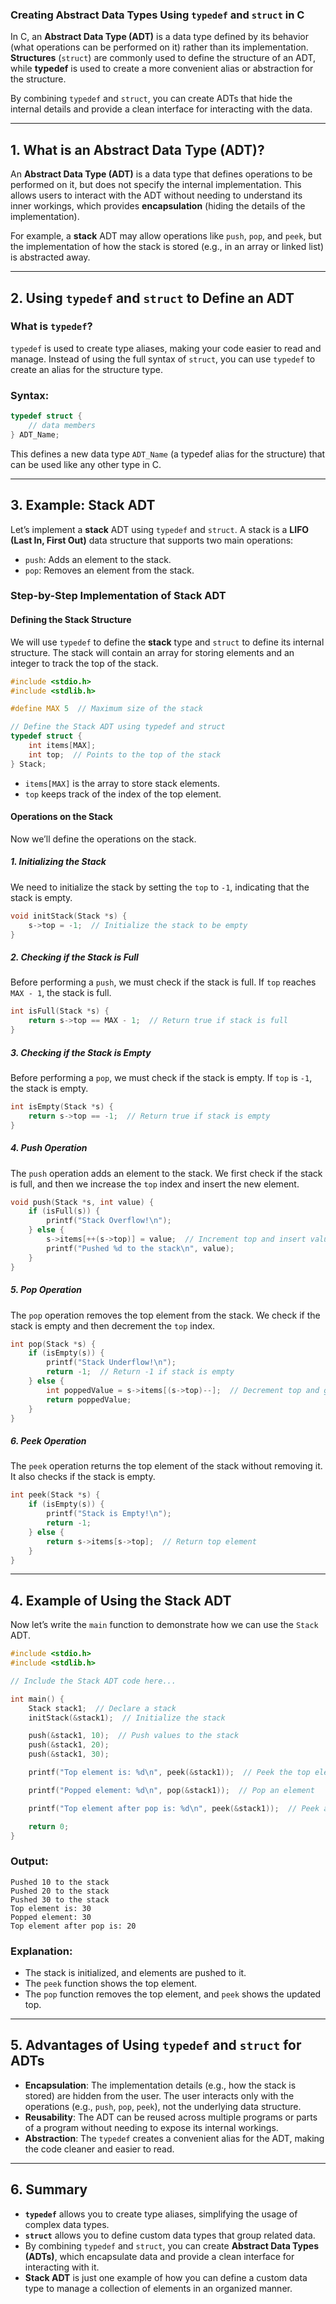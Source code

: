 ### **Creating Abstract Data Types Using `typedef` and `struct` in C**

In C, an **Abstract Data Type (ADT)** is a data type defined by its behavior (what operations can be performed on it) rather than its implementation. **Structures** (`struct`) are commonly used to define the structure of an ADT, while **typedef** is used to create a more convenient alias or abstraction for the structure.

By combining `typedef` and `struct`, you can create ADTs that hide the internal details and provide a clean interface for interacting with the data.

---

## **1. What is an Abstract Data Type (ADT)?**

An **Abstract Data Type (ADT)** is a data type that defines operations to be performed on it, but does not specify the internal implementation. This allows users to interact with the ADT without needing to understand its inner workings, which provides **encapsulation** (hiding the details of the implementation).

For example, a **stack** ADT may allow operations like `push`, `pop`, and `peek`, but the implementation of how the stack is stored (e.g., in an array or linked list) is abstracted away.

---

## **2. Using `typedef` and `struct` to Define an ADT**

### **What is `typedef`?**
`typedef` is used to create type aliases, making your code easier to read and manage. Instead of using the full syntax of `struct`, you can use `typedef` to create an alias for the structure type.

### **Syntax**:

```c
typedef struct {
    // data members
} ADT_Name;
```

This defines a new data type `ADT_Name` (a typedef alias for the structure) that can be used like any other type in C.

---

## **3. Example: Stack ADT**

Let’s implement a **stack** ADT using `typedef` and `struct`. A stack is a **LIFO (Last In, First Out)** data structure that supports two main operations:
- `push`: Adds an element to the stack.
- `pop`: Removes an element from the stack.

### **Step-by-Step Implementation of Stack ADT**

#### **Defining the Stack Structure**

We will use `typedef` to define the **stack** type and `struct` to define its internal structure. The stack will contain an array for storing elements and an integer to track the top of the stack.

```c
#include <stdio.h>
#include <stdlib.h>

#define MAX 5  // Maximum size of the stack

// Define the Stack ADT using typedef and struct
typedef struct {
    int items[MAX];
    int top;  // Points to the top of the stack
} Stack;
```

- `items[MAX]` is the array to store stack elements.
- `top` keeps track of the index of the top element.

#### **Operations on the Stack**

Now we’ll define the operations on the stack.

##### **1. Initializing the Stack**

We need to initialize the stack by setting the `top` to `-1`, indicating that the stack is empty.

```c
void initStack(Stack *s) {
    s->top = -1;  // Initialize the stack to be empty
}
```

##### **2. Checking if the Stack is Full**

Before performing a `push`, we must check if the stack is full. If `top` reaches `MAX - 1`, the stack is full.

```c
int isFull(Stack *s) {
    return s->top == MAX - 1;  // Return true if stack is full
}
```

##### **3. Checking if the Stack is Empty**

Before performing a `pop`, we must check if the stack is empty. If `top` is `-1`, the stack is empty.

```c
int isEmpty(Stack *s) {
    return s->top == -1;  // Return true if stack is empty
}
```

##### **4. Push Operation**

The `push` operation adds an element to the stack. We first check if the stack is full, and then we increase the `top` index and insert the new element.

```c
void push(Stack *s, int value) {
    if (isFull(s)) {
        printf("Stack Overflow!\n");
    } else {
        s->items[++(s->top)] = value;  // Increment top and insert value
        printf("Pushed %d to the stack\n", value);
    }
}
```

##### **5. Pop Operation**

The `pop` operation removes the top element from the stack. We check if the stack is empty and then decrement the `top` index.

```c
int pop(Stack *s) {
    if (isEmpty(s)) {
        printf("Stack Underflow!\n");
        return -1;  // Return -1 if stack is empty
    } else {
        int poppedValue = s->items[(s->top)--];  // Decrement top and get value
        return poppedValue;
    }
}
```

##### **6. Peek Operation**

The `peek` operation returns the top element of the stack without removing it. It also checks if the stack is empty.

```c
int peek(Stack *s) {
    if (isEmpty(s)) {
        printf("Stack is Empty!\n");
        return -1;
    } else {
        return s->items[s->top];  // Return top element
    }
}
```

---

## **4. Example of Using the Stack ADT**

Now let’s write the `main` function to demonstrate how we can use the `Stack` ADT.

```c
#include <stdio.h>
#include <stdlib.h>

// Include the Stack ADT code here...

int main() {
    Stack stack1;  // Declare a stack
    initStack(&stack1);  // Initialize the stack

    push(&stack1, 10);  // Push values to the stack
    push(&stack1, 20);
    push(&stack1, 30);

    printf("Top element is: %d\n", peek(&stack1));  // Peek the top element

    printf("Popped element: %d\n", pop(&stack1));  // Pop an element

    printf("Top element after pop is: %d\n", peek(&stack1));  // Peek again after pop

    return 0;
}
```

### **Output**:

```
Pushed 10 to the stack
Pushed 20 to the stack
Pushed 30 to the stack
Top element is: 30
Popped element: 30
Top element after pop is: 20
```

### **Explanation**:
- The stack is initialized, and elements are pushed to it.
- The `peek` function shows the top element.
- The `pop` function removes the top element, and `peek` shows the updated top.

---

## **5. Advantages of Using `typedef` and `struct` for ADTs**

- **Encapsulation**: The implementation details (e.g., how the stack is stored) are hidden from the user. The user interacts only with the operations (e.g., `push`, `pop`, `peek`), not the underlying data structure.
- **Reusability**: The ADT can be reused across multiple programs or parts of a program without needing to expose its internal workings.
- **Abstraction**: The `typedef` creates a convenient alias for the ADT, making the code cleaner and easier to read.

---

## **6. Summary**

- **`typedef`** allows you to create type aliases, simplifying the usage of complex data types.
- **`struct`** allows you to define custom data types that group related data.
- By combining `typedef` and `struct`, you can create **Abstract Data Types (ADTs)**, which encapsulate data and provide a clean interface for interacting with it.
- **Stack ADT** is just one example of how you can define a custom data type to manage a collection of elements in an organized manner.

